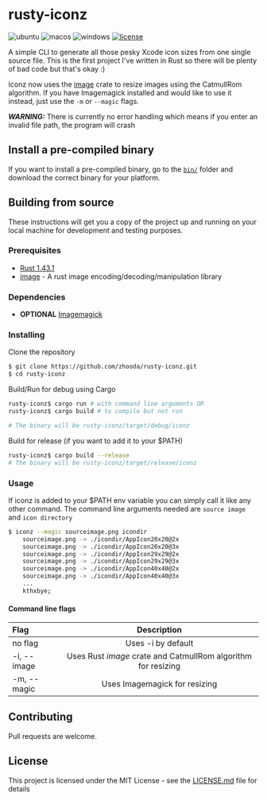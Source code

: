 # rusty-iconz

![ubuntu](https://github.com/zhooda/rusty-iconz/workflows/ubuntu/badge.svg)
![macos](https://github.com/zhooda/rusty-iconz/workflows/macos/badge.svg?event=push)
![windows](https://github.com/zhooda/rusty-iconz/workflows/windows/badge.svg?event=push)
[![license](https://img.shields.io/badge/license-MIT-blue.svg)](https://github.com/zhooda/rusty-iconz/blob/master/LICENSE.md)

A simple CLI to generate all those pesky Xcode icon sizes from one single source file. This is the first project I've written in Rust so there will be plenty of bad code but that's okay :)

Iconz now uses the [image](https://crates.io/crates/image) crate to resize images using the CatmullRom algorithm. If you have Imagemagick installed and would like to use it instead, just use the ```-m``` or ```--magic``` flags.

***WARNING:*** There is currently no error handling which means if you enter an invalid file path, the program will crash

## Install a pre-compiled binary

If you want to install a pre-compiled binary, go to the [```bin/```](https://github.com/zhooda/rusty-iconz/tree/master/bin) folder and download the correct binary for your platform.

## Building from source

These instructions will get you a copy of the project up and running on your local machine for development and testing purposes.

### Prerequisites

- [Rust 1.43.1](https://www.rust-lang.org)
- [image](https://crates.io/crates/image) - A rust image encoding/decoding/manipulation library

### Dependencies
- **OPTIONAL** [Imagemagick](https://imagemagick.org/script/download.php)

### Installing

Clone the repository
```bash
$ git clone https://github.com/zhooda/rusty-iconz.git
$ cd rusty-iconz
```

Build/Run for debug using Cargo
```bash
rusty-iconz$ cargo run # with command line arguments OR
rusty-iconz$ cargo build # to compile but not run

# The binary will be rusty-iconz/target/debug/iconz
```

Build for release (if you want to add it to your $PATH)
```bash
rusty-iconz$ cargo build --release
# The binary will be rusty-iconz/target/release/iconz
```

### Usage

If iconz is added to your $PATH env variable you can simply call it like any other command. The command line arguments needed are `source image` and `icon directory`
```bash
$ iconz --magic sourceimage.png icondir
    sourceimage.png -> ./icondir/AppIcon20x20@2x
    sourceimage.png -> ./icondir/AppIcon20x20@3x
    sourceimage.png -> ./icondir/AppIcon29x29@2x
    sourceimage.png -> ./icondir/AppIcon29x29@3x
    sourceimage.png -> ./icondir/AppIcon40x40@2x
    sourceimage.png -> ./icondir/AppIcon40x40@3x
    ...
    kthxbye;
```
#### Command line flags
| Flag        |                          Description                          |
| :---------- | :-----------------------------------------------------------: |
| no flag     |                      Uses -i by default                       |
| -i, --image | Uses Rust *image* crate and CatmullRom algorithm for resizing |
| -m, --magic |                 Uses Imagemagick for resizing                 |

## Contributing

Pull requests are welcome.

## License

This project is licensed under the MIT License - see the [LICENSE.md](LICENSE.md) file for details
